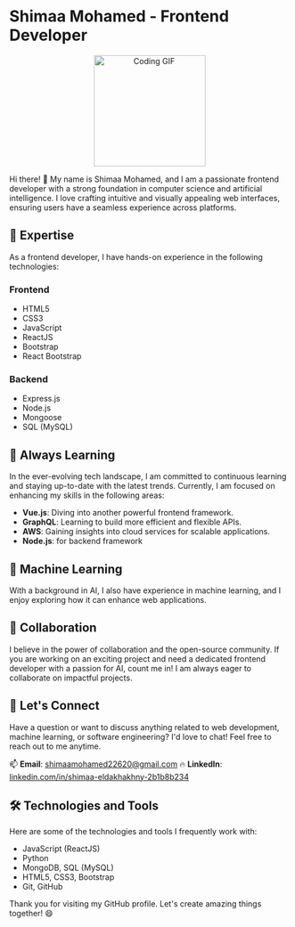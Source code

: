 # Shimaa Mohamed - Frontend Developer

<div align="center">
  <img width=200 height=200 src="https://media.giphy.com/media/mkP0nwwOnhOPlGgvep/giphy.gif?cid=790b7611y6jk2cm1w5kriqsjmc5lnx4p51jtgj8ohflmb1k2&ep=v1_gifs_search&rid=giphy.gif&ct=g" alt="Coding GIF" />
</div>


Hi there! 👋 My name is Shimaa Mohamed, and I am a passionate frontend developer with a strong foundation in computer science and artificial intelligence. I love crafting intuitive and visually appealing web interfaces, ensuring users have a seamless experience across platforms.


## 🌟 Expertise
As a frontend developer, I have hands-on experience in the following technologies:

### Frontend
- HTML5
- CSS3
- JavaScript
- ReactJS
- Bootstrap
- React Bootstrap

### Backend

- Express.js
- Node.js
- Mongoose
- SQL (MySQL)

## 🌱 Always Learning
In the ever-evolving tech landscape, I am committed to continuous learning and staying up-to-date with the latest trends. Currently, I am focused on enhancing my skills in the following areas:

- **Vue.js**: Diving into another powerful frontend framework.
- **GraphQL**: Learning to build more efficient and flexible APIs.
- **AWS**: Gaining insights into cloud services for scalable applications.
- **Node.js**: for backend framework

## 🤖 Machine Learning
With a background in AI, I also have experience in machine learning, and I enjoy exploring how it can enhance web applications.

## 👯 Collaboration
I believe in the power of collaboration and the open-source community. If you are working on an exciting project and need a dedicated frontend developer with a passion for AI, count me in! I am always eager to collaborate on impactful projects.

## 💬 Let's Connect
Have a question or want to discuss anything related to web development, machine learning, or software engineering? I'd love to chat! Feel free to reach out to me anytime.

📫 **Email**: [shimaamohamed22620@gmail.com](#) 
🔥 **LinkedIn**: [linkedin.com/in/shimaa-eldakhakhny-2b1b8b234](#)

## 🛠️ Technologies and Tools
Here are some of the technologies and tools I frequently work with:

- JavaScript (ReactJS)
- Python
- MongoDB, SQL (MySQL)
- HTML5, CSS3, Bootstrap
- Git, GitHub

Thank you for visiting my GitHub profile. Let's create amazing things together! 😄
